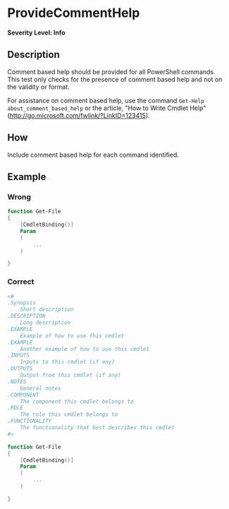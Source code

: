 # ProvideCommentHelp

**Severity Level: Info**

## Description

Comment based help should be provided for all PowerShell commands. This test only checks for the presence of comment based help and not on the validity or format.

For assistance on comment based help, use the command ```Get-Help about_comment_based_help``` or the article, "How to Write Cmdlet Help" (http://go.microsoft.com/fwlink/?LinkID=123415).

## How

Include comment based help for each command identified.

## Example

### Wrong

``` PowerShell
function Get-File
{
    [CmdletBinding()]
    Param
    (
        ...
    )

}
```

### Correct

``` PowerShell
<#
.Synopsis
    Short description
.DESCRIPTION
    Long description
.EXAMPLE
    Example of how to use this cmdlet
.EXAMPLE
    Another example of how to use this cmdlet
.INPUTS
    Inputs to this cmdlet (if any)
.OUTPUTS
    Output from this cmdlet (if any)
.NOTES
    General notes
.COMPONENT
    The component this cmdlet belongs to
.ROLE
    The role this cmdlet belongs to
.FUNCTIONALITY
    The functionality that best describes this cmdlet
#>

function Get-File
{
    [CmdletBinding()]
    Param
    (
        ...
    )

}
```

